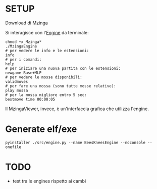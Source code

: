 # SETUP
Download di [Mzinga](https://github.com/jonthysell/Mzinga/tree/main)

Si interagisce con l'[Engine]((https://github.com/jonthysell/Mzinga/wiki/UniversalHiveProtocol#engine-commands)) da terminale:
```
chmod +x Mzinga*
./MzingaEngine
# per vedere le info e le estensioni:
info 
# per i comandi:
help 
# per iniziare una nuova partita con le estensioni:
newgame Base+MLP 
# per vedere le mosse disponibili:
validmoves
# per fare una mossa (sono tutte mosse relative):
play mossa
# per la mossa migliore entro 5 sec:
bestmove time 00:00:05
```

Il MzingaViewer, invece, è un'interfaccia grafica che utilizza l'engine.

# Generate elf/exe
```
pyinstaller ./src/engine.py --name BeesKneesEngine --noconsole --onefile
```

# TODO
- test tra le engines rispetto ai cambi
